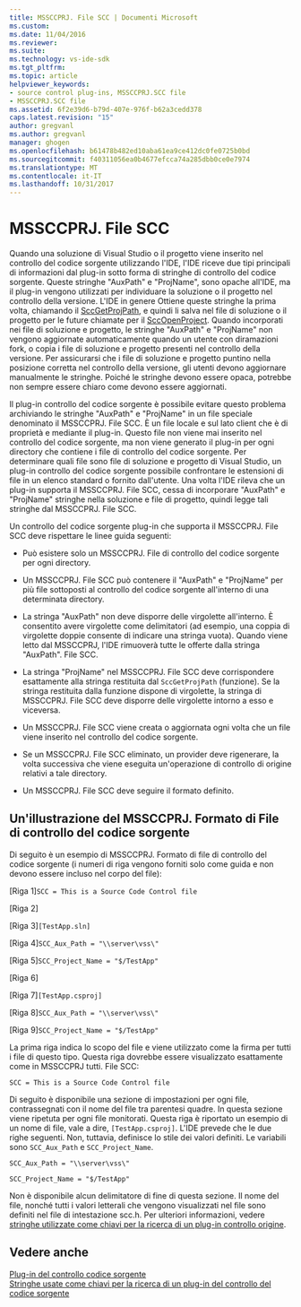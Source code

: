 ```yaml
---
title: MSSCCPRJ. File SCC | Documenti Microsoft
ms.custom: 
ms.date: 11/04/2016
ms.reviewer: 
ms.suite: 
ms.technology: vs-ide-sdk
ms.tgt_pltfrm: 
ms.topic: article
helpviewer_keywords:
- source control plug-ins, MSSCCPRJ.SCC file
- MSSCCPRJ.SCC file
ms.assetid: 6f2e39d6-b79d-407e-976f-b62a3cedd378
caps.latest.revision: "15"
author: gregvanl
ms.author: gregvanl
manager: ghogen
ms.openlocfilehash: b61478b482ed10aba61ea9ce412dc0fe0725b0bd
ms.sourcegitcommit: f40311056ea0b4677efcca74a285dbb0ce0e7974
ms.translationtype: MT
ms.contentlocale: it-IT
ms.lasthandoff: 10/31/2017
---
```

# <a name="mssccprjscc-file"></a>MSSCCPRJ. File SCC
Quando una soluzione di Visual Studio o il progetto viene inserito nel controllo del codice sorgente utilizzando l'IDE, l'IDE riceve due tipi principali di informazioni dal plug-in sotto forma di stringhe di controllo del codice sorgente. Queste stringhe "AuxPath" e "ProjName", sono opache all'IDE, ma il plug-in vengono utilizzati per individuare la soluzione o il progetto nel controllo della versione. L'IDE in genere Ottiene queste stringhe la prima volta, chiamando il [SccGetProjPath](../extensibility/sccgetprojpath-function.md), e quindi li salva nel file di soluzione o il progetto per le future chiamate per il [SccOpenProject](../extensibility/sccopenproject-function.md). Quando incorporati nei file di soluzione e progetto, le stringhe "AuxPath" e "ProjName" non vengono aggiornate automaticamente quando un utente con diramazioni fork, o copia i file di soluzione e progetto presenti nel controllo della versione. Per assicurarsi che i file di soluzione e progetto puntino nella posizione corretta nel controllo della versione, gli utenti devono aggiornare manualmente le stringhe. Poiché le stringhe devono essere opaca, potrebbe non sempre essere chiaro come devono essere aggiornati.  
  
 Il plug-in controllo del codice sorgente è possibile evitare questo problema archiviando le stringhe "AuxPath" e "ProjName" in un file speciale denominato il MSSCCPRJ. File SCC. È un file locale e sul lato client che è di proprietà e mediante il plug-in. Questo file non viene mai inserito nel controllo del codice sorgente, ma non viene generato il plug-in per ogni directory che contiene i file di controllo del codice sorgente. Per determinare quali file sono file di soluzione e progetto di Visual Studio, un plug-in controllo del codice sorgente possibile confrontare le estensioni di file in un elenco standard o fornito dall'utente. Una volta l'IDE rileva che un plug-in supporta il MSSCCPRJ. File SCC, cessa di incorporare "AuxPath" e "ProjName" stringhe nella soluzione e file di progetto, quindi legge tali stringhe dal MSSCCPRJ. File SCC.  
  
 Un controllo del codice sorgente plug-in che supporta il MSSCCPRJ. File SCC deve rispettare le linee guida seguenti:  
  
-   Può esistere solo un MSSCCPRJ. File di controllo del codice sorgente per ogni directory.  
  
-   Un MSSCCPRJ. File SCC può contenere il "AuxPath" e "ProjName" per più file sottoposti al controllo del codice sorgente all'interno di una determinata directory.  
  
-   La stringa "AuxPath" non deve disporre delle virgolette all'interno. È consentito avere virgolette come delimitatori (ad esempio, una coppia di virgolette doppie consente di indicare una stringa vuota). Quando viene letto dal MSSCCPRJ, l'IDE rimuoverà tutte le offerte dalla stringa "AuxPath". File SCC.  
  
-   La stringa "ProjName" nel MSSCCPRJ. File SCC deve corrispondere esattamente alla stringa restituita dal `SccGetProjPath` (funzione). Se la stringa restituita dalla funzione dispone di virgolette, la stringa di MSSCCPRJ. File SCC deve disporre delle virgolette intorno a esso e viceversa.  
  
-   Un MSSCCPRJ. File SCC viene creata o aggiornata ogni volta che un file viene inserito nel controllo del codice sorgente.  
  
-   Se un MSSCCPRJ. File SCC eliminato, un provider deve rigenerare, la volta successiva che viene eseguita un'operazione di controllo di origine relativi a tale directory.  
  
-   Un MSSCCPRJ. File SCC deve seguire il formato definito.  
  
## <a name="an-illustration-of-the-mssccprjscc-file-format"></a>Un'illustrazione del MSSCCPRJ. Formato di File di controllo del codice sorgente  
 Di seguito è un esempio di MSSCCPRJ. Formato di file di controllo del codice sorgente (i numeri di riga vengono forniti solo come guida e non devono essere incluso nel corpo del file):  
  
 [Riga 1]`SCC = This is a Source Code Control file`  
  
 [Riga 2]  
  
 [Riga 3]`[TestApp.sln]`  
  
 [Riga 4]`SCC_Aux_Path = "\\server\vss\"`  
  
 [Riga 5]`SCC_Project_Name = "$/TestApp"`  
  
 [Riga 6]  
  
 [Riga 7]`[TestApp.csproj]`  
  
 [Riga 8]`SCC_Aux_Path = "\\server\vss\"`  
  
 [Riga 9]`SCC_Project_Name = "$/TestApp"`  
  
 La prima riga indica lo scopo del file e viene utilizzato come la firma per tutti i file di questo tipo. Questa riga dovrebbe essere visualizzato esattamente come in MSSCCPRJ tutti. File SCC:  
  
 `SCC = This is a Source Code Control file`  
  
 Di seguito è disponibile una sezione di impostazioni per ogni file, contrassegnati con il nome del file tra parentesi quadre. In questa sezione viene ripetuta per ogni file monitorati. Questa riga è riportato un esempio di un nome di file, vale a dire, `[TestApp.csproj]`. L'IDE prevede che le due righe seguenti. Non, tuttavia, definisce lo stile dei valori definiti. Le variabili sono `SCC_Aux_Path` e `SCC_Project_Name`.  
  
 `SCC_Aux_Path = "\\server\vss\"`  
  
 `SCC_Project_Name = "$/TestApp"`  
  
 Non è disponibile alcun delimitatore di fine di questa sezione. Il nome del file, nonché tutti i valori letterali che vengono visualizzati nel file sono definiti nel file di intestazione scc.h. Per ulteriori informazioni, vedere [stringhe utilizzate come chiavi per la ricerca di un plug-in controllo origine](../extensibility/strings-used-as-keys-for-finding-a-source-control-plug-in.md).  
  
## <a name="see-also"></a>Vedere anche  
 [Plug-in del controllo codice sorgente](../extensibility/source-control-plug-ins.md)   
 [Stringhe usate come chiavi per la ricerca di un plug-in del controllo del codice sorgente](../extensibility/strings-used-as-keys-for-finding-a-source-control-plug-in.md)